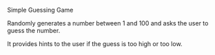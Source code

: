 Simple Guessing Game

Randomly generates a number between 1 and 100 and asks the user to guess the number.

It provides hints to the user if the guess is too high or too low.
